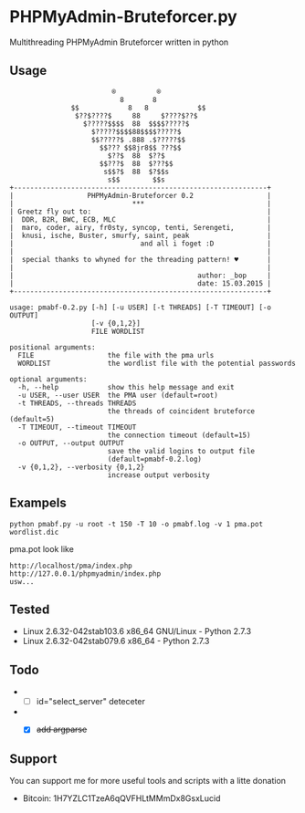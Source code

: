# PHPMyAdmin-Bruteforcer.py

Multithreading PHPMyAdmin Bruteforcer written in python


## Usage
```
                         ®          ®
                           8       8
               $$            8   8            $$
                $??$????$     88     $????$??$
                  $?????$$$$  88  $$$$?????$
                    $?????$$$$88$$$$?????$
                    $$?????$ .888 .$?????$$
                      $$??? $$8jr8$$ ???$$
                        $??$  88  $??$
                      $$???$  88  $???$$
                       s$$?$  88  $?$$s
                        s$$        $$s
+--------------------------------------------------------------+
|                  PHPMyAdmin-Bruteforcer 0.2                  |
|                             ***                              |
| Greetz fly out to:                                           |
|  DDR, B2R, BWC, ECB, MLC                                     |
|  maro, coder, airy, fr0sty, syncop, tenti, Serengeti,        |
|  knusi, ische, Buster, smurfy, saint, peak                   |
|                               and all i foget :D             |
|                                                              |
|  special thanks to whyned for the threading pattern! ♥       |
|                                                              |
|                                             author: _bop     |
|                                             date: 15.03.2015 |
+--------------------------------------------------------------+

usage: pmabf-0.2.py [-h] [-u USER] [-t THREADS] [-T TIMEOUT] [-o OUTPUT]
                    [-v {0,1,2}]
                    FILE WORDLIST

positional arguments:
  FILE                  the file with the pma urls
  WORDLIST              the wordlist file with the potential passwords

optional arguments:
  -h, --help            show this help message and exit
  -u USER, --user USER  the PMA user (default=root)
  -t THREADS, --threads THREADS
                        the threads of coincident bruteforce (default=5)
  -T TIMEOUT, --timeout TIMEOUT
                        the connection timeout (default=15)
  -o OUTPUT, --output OUTPUT
                        save the valid logins to output file
                        (default=pmabf-0.2.log)
  -v {0,1,2}, --verbosity {0,1,2}
                        increase output verbosity

```

## Exampels
`python pmabf.py -u root -t 150 -T 10 -o pmabf.log -v 1 pma.pot wordlist.dic`

pma.pot look like
```
http://localhost/pma/index.php
http://127.0.0.1/phpmyadmin/index.php
usw...
```

## Tested
* Linux 2.6.32-042stab103.6 x86_64 GNU/Linux - Python 2.7.3
* Linux 2.6.32-042stab079.6 x86_64 - Python 2.7.3


## Todo
* - [ ] id="select_server" deteceter
* - [x] ~~add argparse~~


## Support
You can support me for more useful tools and scripts with a litte donation
* Bitcoin: 1H7YZLC1TzeA6qQVFHLtMMmDx8GsxLucid
